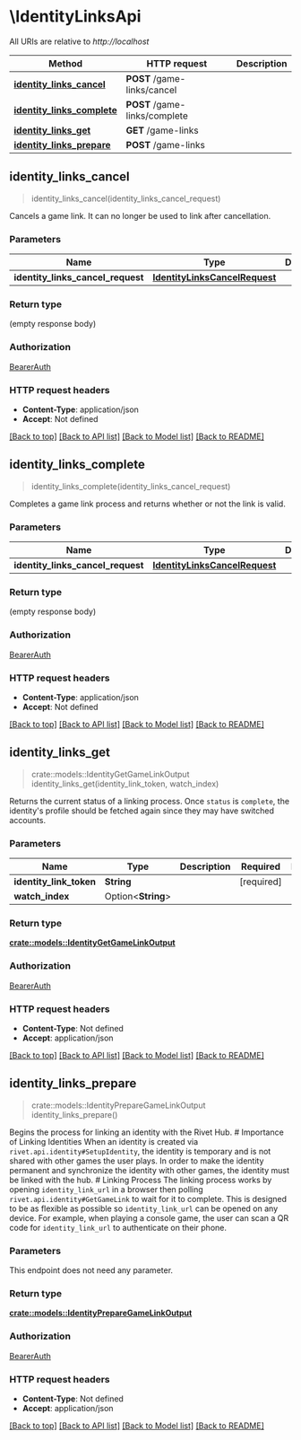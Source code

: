 # \IdentityLinksApi

All URIs are relative to *http://localhost*

Method | HTTP request | Description
------------- | ------------- | -------------
[**identity_links_cancel**](IdentityLinksApi.md#identity_links_cancel) | **POST** /game-links/cancel | 
[**identity_links_complete**](IdentityLinksApi.md#identity_links_complete) | **POST** /game-links/complete | 
[**identity_links_get**](IdentityLinksApi.md#identity_links_get) | **GET** /game-links | 
[**identity_links_prepare**](IdentityLinksApi.md#identity_links_prepare) | **POST** /game-links | 



## identity_links_cancel

> identity_links_cancel(identity_links_cancel_request)


Cancels a game link. It can no longer be used to link after cancellation.

### Parameters


Name | Type | Description  | Required | Notes
------------- | ------------- | ------------- | ------------- | -------------
**identity_links_cancel_request** | [**IdentityLinksCancelRequest**](IdentityLinksCancelRequest.md) |  | [required] |

### Return type

 (empty response body)

### Authorization

[BearerAuth](../README.md#BearerAuth)

### HTTP request headers

- **Content-Type**: application/json
- **Accept**: Not defined

[[Back to top]](#) [[Back to API list]](../README.md#documentation-for-api-endpoints) [[Back to Model list]](../README.md#documentation-for-models) [[Back to README]](../README.md)


## identity_links_complete

> identity_links_complete(identity_links_cancel_request)


Completes a game link process and returns whether or not the link is valid.

### Parameters


Name | Type | Description  | Required | Notes
------------- | ------------- | ------------- | ------------- | -------------
**identity_links_cancel_request** | [**IdentityLinksCancelRequest**](IdentityLinksCancelRequest.md) |  | [required] |

### Return type

 (empty response body)

### Authorization

[BearerAuth](../README.md#BearerAuth)

### HTTP request headers

- **Content-Type**: application/json
- **Accept**: Not defined

[[Back to top]](#) [[Back to API list]](../README.md#documentation-for-api-endpoints) [[Back to Model list]](../README.md#documentation-for-models) [[Back to README]](../README.md)


## identity_links_get

> crate::models::IdentityGetGameLinkOutput identity_links_get(identity_link_token, watch_index)


Returns the current status of a linking process. Once `status` is `complete`, the identity's profile should be fetched again since they may have switched accounts.

### Parameters


Name | Type | Description  | Required | Notes
------------- | ------------- | ------------- | ------------- | -------------
**identity_link_token** | **String** |  | [required] |
**watch_index** | Option<**String**> |  |  |

### Return type

[**crate::models::IdentityGetGameLinkOutput**](IdentityGetGameLinkOutput.md)

### Authorization

[BearerAuth](../README.md#BearerAuth)

### HTTP request headers

- **Content-Type**: Not defined
- **Accept**: application/json

[[Back to top]](#) [[Back to API list]](../README.md#documentation-for-api-endpoints) [[Back to Model list]](../README.md#documentation-for-models) [[Back to README]](../README.md)


## identity_links_prepare

> crate::models::IdentityPrepareGameLinkOutput identity_links_prepare()


Begins the process for linking an identity with the Rivet Hub. # Importance of Linking Identities When an identity is created via `rivet.api.identity#SetupIdentity`, the identity is temporary and is not shared with other games the user plays. In order to make the identity permanent and synchronize the identity with other games, the identity must be linked with the hub. # Linking Process The linking process works by opening `identity_link_url` in a browser then polling `rivet.api.identity#GetGameLink` to wait for it to complete. This is designed to be as flexible as possible so `identity_link_url` can be opened on any device. For example, when playing a console game, the user can scan a QR code for `identity_link_url` to authenticate on their phone. 

### Parameters

This endpoint does not need any parameter.

### Return type

[**crate::models::IdentityPrepareGameLinkOutput**](IdentityPrepareGameLinkOutput.md)

### Authorization

[BearerAuth](../README.md#BearerAuth)

### HTTP request headers

- **Content-Type**: Not defined
- **Accept**: application/json

[[Back to top]](#) [[Back to API list]](../README.md#documentation-for-api-endpoints) [[Back to Model list]](../README.md#documentation-for-models) [[Back to README]](../README.md)

